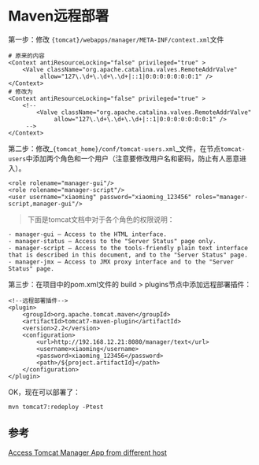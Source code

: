 # Maven远程部署

第一步：修改 `{tomcat}/webapps/manager/META-INF/context.xml`文件

```text
# 原来的内容
<Context antiResourceLocking="false" privileged="true" >
    <Valve className="org.apache.catalina.valves.RemoteAddrValve"
         allow="127\.\d+\.\d+\.\d+|::1|0:0:0:0:0:0:0:1" />
</Context>
# 修改为
<Context antiResourceLocking="false" privileged="true" >
    <!--
        <Valve className="org.apache.catalina.valves.RemoteAddrValve"
             allow="127\.\d+\.\d+\.\d+|::1|0:0:0:0:0:0:0:1" />
     -->   
</Context>
```

第二步：修改_`{tomcat_home}/conf/tomcat-users.xml`_文件，在节点`tomcat-users`中添加两个角色和一个用户（注意要修改用户名和密码，防止有人恶意进入）。

```text
<role rolename="manager-gui"/>
<role rolename="manager-script"/>
<user username="xiaoming" password="xiaoming_123456" roles="manager-script,manager-gui"/>
```

> 下面是tomcat文档中对于各个角色的权限说明：

```text
- manager-gui — Access to the HTML interface.
- manager-status — Access to the "Server Status" page only.
- manager-script — Access to the tools-friendly plain text interface that is described in this document, and to the "Server Status" page.
- manager-jmx — Access to JMX proxy interface and to the "Server Status" page.
```

 第三步：在项目中的pom.xml文件的 build &gt; plugins节点中添加远程部署插件：

```markup
<!--远程部署插件-->
<plugin>
    <groupId>org.apache.tomcat.maven</groupId>
    <artifactId>tomcat7-maven-plugin</artifactId>
    <version>2.2</version>
    <configuration>
        <url>http://192.168.12.21:8080/manager/text</url>
        <username>xiaoming</username>
        <password>xiaoming_123456</password>
        <path>/${project.artifactId}</path>
    </configuration>
</plugin>
```

OK，现在可以部署了：

```text
mvn tomcat7:redeploy -Ptest
```

## 参考

[Access Tomcat Manager App from different host](https://stackoverflow.com/questions/36703856/access-tomcat-manager-app-from-different-host)

